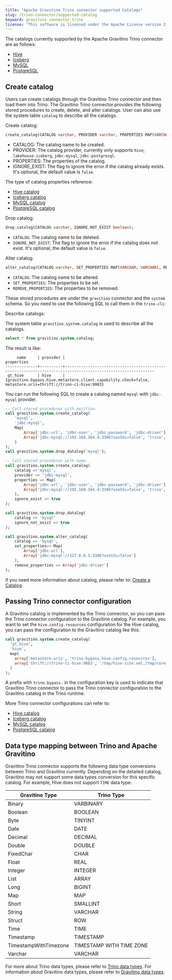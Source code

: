 ```yaml
---
title: "Apache Gravitino Trino connector supported Catalogs"
slug: /trino-connector/supported-catalog
keyword: gravitino connector trino
license: "This software is licensed under the Apache License version 2."
---
```


The catalogs currently supported by the Apache Gravitino Trino connector are as follows:

- [Hive](./catalog-hive.md)
- [Iceberg](./catalog-iceberg.md)
- [MySQL](./catalog-mysql.md)
- [PostgreSQL](./catalog-postgresql.md)

## Create catalog

Users can create catalogs through the Gravitino Trino connector and then load them into Trino.
The Gravitino Trino connector provides the following stored procedures to create, delete, and alter catalogs.
User can also use the system table `catalog` to describe all the catalogs.

Create catalog:

```sql
create_catalog(CATALOG varchar, PROVIDER varchar, PROPERTIES MAP(VARCHAR, VARCHAR), IGNORE_EXIST boolean);
```

- CATALOG: The catalog name to be created.
- PROVIDER: The catalog provider, currently only supports `hive`, `lakehouse-iceberg`, `jdbc-mysql`, `jdbc-postgresql`.
- PROPERTIES: The properties of the catalog.
- IGNORE_EXIST: The flag to ignore the error if the catalog already exists. It's optional, the default value is `false`.

The type of catalog properties reference:

- [Hive catalog](../../catalogs/relational/hive/index.md#catalog-properties)
- [Iceberg catalog](../../catalogs/relational/lakehouse/iceberg.md#catalog-properties)
- [MySQL catalog](../../catalogs/relational/jdbc/mysql.md#catalog-properties)
- [PostgreSQL catalog](../../catalogs/relational/jdbc/postgresql.md#catalog-properties)

Drop catalog:

```sql
drop_catalog(CATALOG varchar, IGNORE_NOT_EXIST boolean);
```

- `CATALOG`: The catalog name to be deleted.
- `IGNORE_NOT_EXIST`: The flag to ignore the error if the catalog does not exist.
  It's optional, the default value is `false`.

Alter catalog:

```sql
alter_catalog(CATALOG varchar, SET_PROPERTIES MAP(VARCHAR, VARCHAR), REMOVE_PROPERTIES ARRY[VARCHAR]);
```

- `CATALOG`: The catalog name to be altered.
- `SET_PROPERTIES`: The properties to be set.
- `REMOVE_PROPERTIES`: The properties to be removed.

These stored procedures are under the `gravitino` connector and the `system` schema.
So you need to use the following SQL to call them in the `trino-cli`:

Describe catalogs:

The system table `gravitino.system.catalog` is used to describe all the catalogs.

```sql
select * from gravitino.system.catalog;
```

The result is like:

```test
     name     | provider |                                                 properties
--------------+----------+-------------------------------------------------------------------------------------------------------------
 gt_hive      | hive     | {gravitino.bypass.hive.metastore.client.capability.check=false, metastore.uris=thrift://trino-ci-hive:9083}
```

You can run the following SQL to create a catalog named `mysql` with `jdbc-mysql` provider.

```sql
-- Call stored procedures with position.
call gravitino.system.create_catalog(
    'mysql',
    'jdbc-mysql',
    Map(
        Array['jdbc-url', 'jdbc-user', 'jdbc-password', 'jdbc-driver'],
        Array['jdbc:mysql://192.168.164.4:3306?useSSL=false', 'trino', 'ds123', 'com.mysql.cj.jdbc.Driver']
    )
);
call gravitino.system.drop_datalog('mysql');

-- Call stored procedures with name.
call gravitino.system.create_catalog(
    catalog =>'mysql',
    provider => 'jdbc-mysql',
    properties => Map(
        Array['jdbc-url', 'jdbc-user', 'jdbc-password', 'jdbc-driver'],
        Array['jdbc:mysql://192.168.164.4:3306?useSSL=false', 'trino', 'ds123', 'com.mysql.cj.jdbc.Driver']
    ),
    ignore_exist => true
);

call gravitino.system.drop_datalog(
    catalog => 'mysql'
    ignore_not_exist => true
);

call gravitino.system.alter_catalog(
    catalog => 'mysql',
    set_properties=> Map(
        Array['jdbc-url'],
        Array['jdbc:mysql://127.0.0.1:3306?useSSL=false']
    ),
    remove_properties => Array['jdbc-driver']
);
```

if you need more information about catalog, please refer to:
[Create a Catalog](../../manage-relational-metadata-using-gravitino.md#create-a-catalog).

## Passing Trino connector configuration

A Gravitino catalog is implemented by the Trino connector,
so you can pass the Trino connector configuration to the Gravitino catalog.
For example, you want to set the `hive.config.resources` configuration for the Hive catalog,
you can pass the configuration to the Gravitino catalog like this:

```sql
call gravitino.system.create_catalog(
  'gt_hive',
  'hive',
  map(
    array['metastore.uris', 'trino.bypass.hive.config.resources'],
    array['thrift://trino-ci-hive:9083', '/tmp/hive-site.xml,/tmp/core-site.xml']
  )
);
```

A prefix with `trino.bypass.` in the configuration key is used to indicate that
Gravitino Trino connector to pass the Trino connector configuration
to the Gravitino catalog in the Trino runtime.

More Trino connector configurations can refer to:

- [Hive catalog](https://trino.io/docs/current/connector/hive.html#hive-general-configuration-properties)
- [Iceberg catalog](https://trino.io/docs/current/connector/iceberg.html#general-configuration)
- [MySQL catalog](https://trino.io/docs/current/connector/mysql.html#general-configuration-properties)
- [PostgreSQL catalog](https://trino.io/docs/current/connector/postgresql.html#general-configuration-properties)

## Data type mapping between Trino and Apache Gravitino

Gravitino Trino connector supports the following data type conversions between Trino and Gravitino currently.
Depending on the detailed catalog, Gravitino may not support some data types conversion for this specific catalog.
For example, Hive does not support `TIME` data type.

| Gravitino Type        | Trino Type               |
|-----------------------|--------------------------|
| Binary                | VARBINARY                |
| Boolean               | BOOLEAN                  |
| Byte                  | TINYINT                  |
| Date                  | DATE                     |
| Decimal               | DECIMAL                  |
| Double                | DOUBLE                   |
| FixedChar             | CHAR                     |
| Float                 | REAL                     |
| Integer               | INTEGER                  |
| List                  | ARRAY                    |
| Long                  | BIGINT                   |
| Map                   | MAP                      |
| Short                 | SMALLINT                 |
| String                | VARCHAR                  |
| Struct                | ROW                      |
| Time                  | TIME                     |
| Timestamp             | TIMESTAMP                |
| TimestampWithTimezone | TIMESTAMP WITH TIME ZONE |
| Varchar               | VARCHAR                  |

For more about Trino data types, please refer to [Trino data types](https://trino.io/docs/current/language/types.html).
For information about Gravitino data types, please refer to
[Gravitino data types](../../manage-relational-metadata-using-gravitino.md#gravitino-table-column-type).

